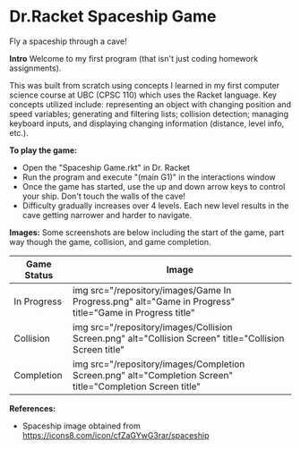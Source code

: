 # Dr.Racket Spaceship Game
Fly a spaceship through a cave!

**Intro**
Welcome to my first program (that isn't just coding homework assignments).

This was built from scratch using concepts I learned in my first computer science course at UBC (CPSC 110) which uses the Racket language. 
Key concepts utilized include: representing an object with changing position and speed variables; generating and filtering lists; collision detection; managing keyboard inputs, and displaying changing information (distance, level info, etc.).

**To play the game:**
- Open the "Spaceship Game.rkt" in Dr. Racket
- Run the program and execute "(main G1)" in the interactions window
- Once the game has started, use the up and down arrow keys to control your ship. Don't touch the walls of the cave!
- Difficulty gradually increases over 4 levels. Each new level results in the cave getting narrower and harder to navigate.

**Images:**
Some screenshots are below including the start of the game, part way though the game, collision, and game completion.

| Game Status  | Image |
| ------------ | ------|
| In Progress | img src="/repository/images/Game In Progress.png" alt="Game in Progress" title="Game in Progress title"  |
| Collision   | img src="/repository/images/Collision Screen.png" alt="Collision Screen" title="Collision Screen title"  |
| Completion  | img src="/repository/images/Completion Screen.png" alt="Completion Screen" title="Completion Screen title"  |


**References:**
- Spaceship image obtained from https://icons8.com/icon/cfZaGYwG3rar/spaceship
